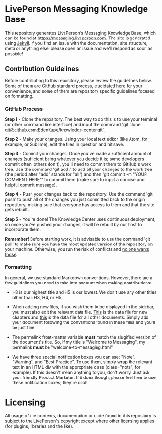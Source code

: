 # LivePerson Messaging Knowledge Base

This repository generates LivePerson's Messaging Knowledge Base, which can be found at https://messaging.liveperson.com. The site is generated using [Jekyll](https://jekyllrb.com/). If you find an issue with the documentation, site structure, meta or anything else, please open an issue and we'll respond as soon as possible!

## Contribution Guidelines

Before contributing to this repository, please review the guidelines below. Some of them are GitHub standard process, elucidated here for your convenience, and some of them are repository specific guidelines focused on formatting.

### GitHub Process

**Step 1** - Clone the repository. The best way to do this is to use your terminal (or other command line interface) and input the command 'git clone git@github.com:EdenKupe/knowledge-center.git'.

**Step 2** - Make your changes. Using your local text editor (like Atom, for example, or Sublime), edit the files in question and hit save.

**Step 3** - Commit your changes. Once you've made a sufficient amount of changes (sufficient being whatever you decide it is; some developers commit often, others don't), you'll need to commit them to GitHub's work tree. Use the command 'git add .' to add all your changes to the work tree (the period after "add" stands for "all") and then 'git commit -m "YOUR COMMENT HERE"' to commit them (make sure to input a concise and helpful commit message).

**Step 4** - Push your changes back to the repository. Use the command 'git push' to push all of the changes you just committed back to the origin repository, making sure that everyone has access to them and that the site gets rebuilt.

**Step 5** - You're done! The Knowledge Center uses continuous deployment, so once you've pushed your changes, it will be rebuilt by our host to incorporate them.

**Remember!** Before starting work, it is advisable to use the command 'git pull' to make sure you have the most updated version of the repository on your machine. Otherwise, you run the risk of conflicts and [no one wants those](https://media1.tenor.com/images/6953aa45b07f7b5a00af409be0931e48/tenor.gif?itemid=5048553).

### Formatting

In general, we use standard Markdown conventions. However, there are a few guidelines you need to take into account when making contributions:

* H3 is our highest title and H5 is our lowest. We don't use any other titles other than H3, H4, or H5.

* When adding new files, if you wish them to be displayed in the sidebar, you must also edit the relevant data file. [This](https://github.com/EdenKupe/knowledge-center/blob/master/_data/chapters.yaml) is the data file for new chapters and [this](https://github.com/EdenKupe/knowledge-center/blob/master/_data/sections.yaml) is the data file for all other documents. Simply add your document following the conventions found in these files and you'll be just fine.

* The permalink front-matter variable **must** match the slugified version of the document's title. So, if my title is "Welcome to Messaging", my permalink **must** be "welcome-to-messaging.html".

* We have three special notification boxes you can use: "Note", "Warning", and "Best Practice". To use them, simply wrap the relevant text in an HTML div with the appropriate class (class="note", for example). If this doesn't mean anything to you, don't worry! Just ask your friendly Product Marketer. If it does though, please feel free to use these notification boxes; they're cool!

# Licensing

All usage of the contents, documentation or code found in this repository is subject to the LivePerson's copyright except where other licensing applies (for plugins, libraries and the like).
